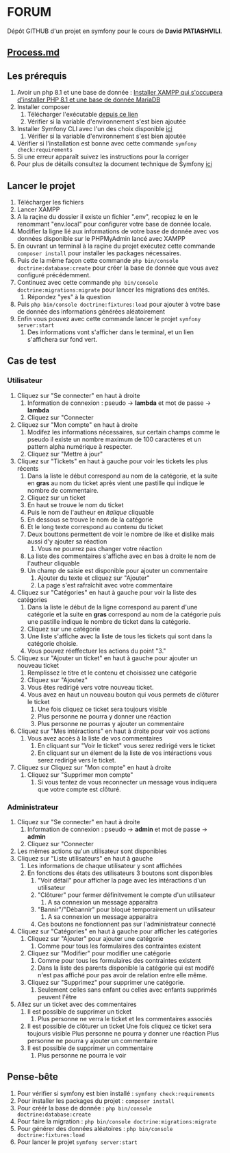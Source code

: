 # FORUM
 
Dépôt GITHUB d'un projet en symfony pour le cours de **David PATIASHVILI**.

## [Process.md](https://github.com/iLuuK/forum/blob/develop/process.md)

## Les prérequis

1. Avoir un php 8.1 et une base de donnée : [Installer XAMPP qui s'occupera d'installer PHP 8.1 et une base de donnée MariaDB](https://www.apachefriends.org/fr/index.html )
2. Installer composer
    1. Télécharger l'exécutable [depuis ce lien](https://getcomposer.org/download/)
    2. Vérifier si la variable d'environnement s'est bien ajoutée
3. Installer Symfony CLI avec l'un des choix disponible [ici](https://symfony.com/download)
    1. Vérifier si la variable d'environnement s'est bien ajoutée
4. Vérifier si l'installation est bonne avec cette commande `symfony check:requirements`
5. Si une erreur apparaît suivez les instructions pour la corriger
6. Pour plus de détails consultez la document technique de Symfony [ici](https://symfony.com/doc/current/setup.html)

## Lancer le projet

1. Télécharger les fichiers
2. Lancer XAMPP
3. A la raçine du dossier il existe un fichier ".env", recopiez le en le renommant "env.local" pour configurer votre base de donnée locale.
4. Modifier la ligne lié aux informations de votre base de donnée avec vos données disponible sur le PHPMyAdmin lancé avec XAMPP
5. En ouvrant un terminal à la raçine du projet exécutez cette commande `composer install` pour installer les packages nécessaires.
6. Puis de la même façon cette commande `php bin/console doctrine:database:create` pour créer la base de donnée que vous avez configuré précédemment.
7. Continuez avec cette commande `php bin/console doctrine:migrations:migrate` pour lancer les migrations des entités.
    1. Répondez "yes" à la question
8. Puis `php bin/console doctrine:fixtures:load` pour ajouter à votre base de donnée des informations générées aléatoirement
9. Enfin vous pouvez avec cette commande lancer le projet `symfony server:start`
    1. Des informations vont s'afficher dans le terminal, et un lien s'affichera sur fond vert.
    
## Cas de test

### Utilisateur

1. Cliquez sur "Se connecter" en haut à droite
    1. Information de connexion : pseudo -> **lambda** et mot de passe -> **lambda**
    2. Cliquez sur "Connecter
2. Cliquez sur "Mon compte" en haut à droite
    1. Modifez les informations nécessaires, sur certain champs comme le pseudo il existe un nombre maximum de 100 caractères et un pattern alpha numérique à respecter.
    2. Cliquez sur "Mettre à jour"
3. Cliquez sur "Tickets" en haut à gauche pour voir les tickets les plus récents
    1. Dans la liste le début correspond au nom de la catégorie, et la suite en **gras** au nom du ticket après vient une pastille qui indique le nombre de commentaire.
    2. Cliquez sur un ticket
    3. En haut se trouve le nom du ticket
    4. Puis le nom de l'autheur en *italique* cliquable
    5. En dessous se trouve le nom de la catégorie
    6. Et le long texte correspond au contenu du ticket
    7. Deux bouttons permettent de voir le nombre de like et dislike mais aussi d'y ajouter sa réaction
        1. Vous ne pourrez pas changer votre réaction
    8. La liste des commentaires s'affiche avec en bas à droite le nom de l'autheur cliquable
    9. Un champ de saisie est disponible pour ajouter un commentaire
        1. Ajouter du texte et cliquez sur "Ajouter"
        2. La page s'est rafraîchit avec votre commentaire
4. Cliquez sur "Catégories" en haut à gauche pour voir la liste des catégories
    1. Dans la liste le début de la ligne correspond au parent d'une catégorie et la suite en **gras** correspond au nom de la catégorie puis une pastille indique le nombre de ticket dans la catégorie.
    2. Cliquez sur une catégorie
    3. Une liste s'affiche avec la liste de tous les tickets qui sont dans la catégorie choisie.
    4. Vous pouvez réeffectuer les actions du point "3."
5. Cliquez sur "Ajouter un ticket" en haut à gauche pour ajouter un nouveau ticket
    1. Remplissez le titre et le contenu et choisissez une catégorie
    2. Cliquez sur "Ajoutez"
    3. Vous êtes redirigé vers votre nouveau ticket.
    4. Vous avez en haut un nouveau bouton qui vous permets de clôturer le ticket
        1. Une fois cliquez ce ticket sera toujours visible
        2. Plus personne ne pourra y donner une réaction
        3. Plus personne ne pourras y ajouter un commentaire
6. Cliquez sur "Mes intéractions" en haut à droite pour voir vos actions
    1. Vous avez accès à la liste de vos commentaires
        1. En cliquant sur "Voir le ticket" vous serez redirigé vers le ticket
        2. En cliquant sur un élement de la liste de vos intéractions vous serez redirigé vers le ticket.
7. Cliquez sur Cliquez sur "Mon compte" en haut à droite
    1. Cliquez sur "Supprimer mon compte"
        1. Si vous tentez de vous reconnecter un message vous indiquera que votre compte est clôturé.


### Administrateur

1. Cliquez sur "Se connecter" en haut à droite
    1. Information de connexion : pseudo -> **admin** et mot de passe -> **admin**
    2. Cliquez sur "Connecter
2. Les mêmes actions qu'un utilisateur sont disponibles
3. Cliquez sur "Liste utilisateurs" en haut à gauche
    1. Les informations de chaque utilisateur y sont affichées
    2. En fonctions des états des utilisateurs 3 boutons sont disponibles
        1. "Voir détail" pour afficher la page avec les intéractions d'un utilisateur
        2. "Clôturer" pour fermer définitvement le compte d'un utilisateur
            1. A sa connexion un message apparaitra
        3. "Bannir"/"Débannir" pour bloqué temporairement un utilisateur
            1. A sa connexion un message apparaitra
        4. Ces boutons ne fonctionnent pas sur l'administrateur connecté
4. Cliquez sur "Catégories" en haut à gauche pour afficher les catégories
    1. Cliquez sur "Ajouter" pour ajouter une catégorie
        1. Comme pour tous les formulaires des contraintes existent
    2. Cliquez sur "Modifier" pour modifier une catégorie
        1. Comme pour tous les formulaires des contraintes existent
        2. Dans la liste des parents disponible la catégorie qui est modifé n'est pas affiché pour pas avoir de relation entre elle même.
    2. Cliquez sur "Supprimez" pour supprimer une catégorie.
        1. Seulement celles sans enfant ou celles avec enfants supprimés peuvent l'être
5. Allez sur un ticket avec des commentaires
    1. Il est possible de supprimer un ticket
        1. Plus personne ne verra le ticket et les commentaires associés
    2. Il est possible de clôturer un ticket
        Une fois cliquez ce ticket sera toujours visible
        Plus personne ne pourra y donner une réaction
        Plus personne ne pourra y ajouter un commentaire
    3. Il est possible de supprimer un commentaire
        1. Plus personne ne pourra le voir

## Pense-bête

1. Pour vérifier si symfony est bien installé : `symfony check:requirements`
2. Pour installer les packages du projet : `composer install`
3. Pour créér la base de donnée : `php bin/console doctrine:database:create`
4. Pour faire la migration : `php bin/console doctrine:migrations:migrate`
5. Pour générer des données aléatoires : `php bin/console doctrine:fixtures:load`
6. Pour lancer le projet `symfony server:start`
